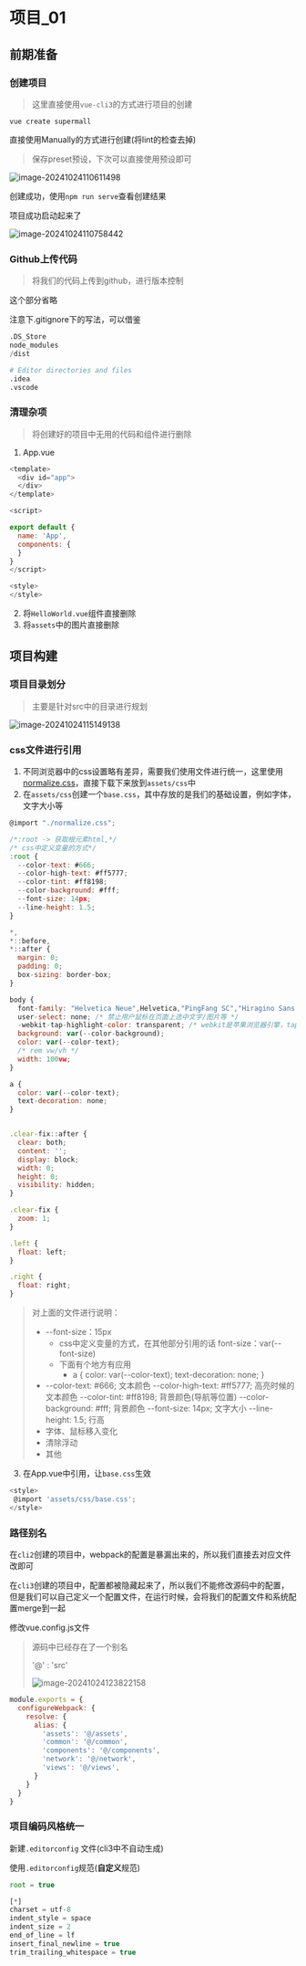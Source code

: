 # 项目_01

## 前期准备

### 创建项目

>  这里直接使用`vue-cli3`的方式进行项目的创建

```
vue create supermall
```

直接使用Manually的方式进行创建(将lint的检查去掉)

> 保存preset预设，下次可以直接使用预设即可

![image-20241024110611498](assets/image-20241024110611498.png)

创建成功，使用`npm run serve`查看创建结果

项目成功启动起来了

![image-20241024110758442](assets/image-20241024110758442.png)

### Github上传代码

> 将我们的代码上传到github，进行版本控制

这个部分省略

注意下.gitignore下的写法，可以借鉴

```python
.DS_Store
node_modules
/dist

# Editor directories and files
.idea
.vscode
```

### 清理杂项

> 将创建好的项目中无用的代码和组件进行删除

1. App.vue

```js
<template>
  <div id="app">
  </div>
</template>

<script>

export default {
  name: 'App',
  components: {
  }
}
</script>

<style>
</style>
```

2. 将`HelloWorld.vue`组件直接删除
3. 将`assets`中的图片直接删除

## 项目构建

### 项目目录划分

> 主要是针对src中的目录进行规划

![image-20241024115149138](assets/image-20241024115149138.png)

### css文件进行引用

1. 不同浏览器中的css设置略有差异，需要我们使用文件进行统一，这里使用[normalize.css](https://github.com/necolas/normalize.css)，直接下载下来放到`assets/css`中
2. 在`assets/css`创建一个`base.css`，其中存放的是我们的基础设置，例如字体，文字大小等

```js
@import "./normalize.css";

/*:root -> 获取根元素html,*/
/* css中定义变量的方式*/
:root {
  --color-text: #666;
  --color-high-text: #ff5777;
  --color-tint: #ff8198;
  --color-background: #fff;
  --font-size: 14px;
  --line-height: 1.5;
}

*,
*::before,
*::after {
  margin: 0;
  padding: 0;
  box-sizing: border-box;
}

body {
  font-family: "Helvetica Neue",Helvetica,"PingFang SC","Hiragino Sans GB","Microsoft YaHei","微软雅黑",Arial,sans-serif;
  user-select: none; /* 禁止用户鼠标在页面上选中文字/图片等 */
  -webkit-tap-highlight-color: transparent; /* webkit是苹果浏览器引擎，tap点击，highlight背景高亮，color颜色，颜色用数值调节 */
  background: var(--color-background);
  color: var(--color-text);
  /* rem vw/vh */
  width: 100vw;
}

a {
  color: var(--color-text);
  text-decoration: none;
}


.clear-fix::after {
  clear: both;
  content: '';
  display: block;
  width: 0;
  height: 0;
  visibility: hidden;
}

.clear-fix {
  zoom: 1;
}

.left {
  float: left;
}

.right {
  float: right;
}
```

> 对上面的文件进行说明：
>
> - --font-size：15px 
>   - css中定义变量的方式，在其他部分引用的话 font-size：var(--font-size)
>   - 下面有个地方有应用
>     - a {
>         color: var(--color-text);
>         text-decoration: none;
>       }
> - --color-text: #666;                  文本颜色
>     --color-high-text: #ff5777;  高亮时候的文本颜色
>     --color-tint: #ff8198;            背景颜色(导航等位置)
>     --color-background: #fff;    背景颜色
>     --font-size: 14px;                  文字大小
>     --line-height: 1.5;                 行高
> - 字体、鼠标移入变化
> - 清除浮动
> - 其他

3. 在App.vue中引用，让`base.css`生效

```js
<style>
 @import 'assets/css/base.css';
</style>
```

### 路径别名

在`cli2`创建的项目中，webpack的配置是暴漏出来的，所以我们直接去对应文件改即可

在`cli3`创建的项目中，配置都被隐藏起来了，所以我们不能修改源码中的配置，但是我们可以自己定义一个配置文件，在运行时候，会将我们的配置文件和系统配置merge到一起

修改vue.config.js文件

> 源码中已经存在了一个别名
>
> '@' : 'src'
>
> ![image-20241024123822158](assets/image-20241024123822158.png)

```js
module.exports = {
  configureWebpack: {
    resolve: {
      alias: {
        'assets': '@/assets',
        'common': '@/common',
        'components': '@/components',
        'network': '@/network',
        'views': '@/views',
      }
    }
  }
}
```

### 项目编码风格统一

新建`.editorconfig` 文件(cli3中不自动生成)

使用`.editorconfig`规范(**自定义**规范)

```js
root = true

[*]
charset = utf-8
indent_style = space
indent_size = 2
end_of_line = lf
insert_final_newline = true
trim_trailing_whitespace = true
```

